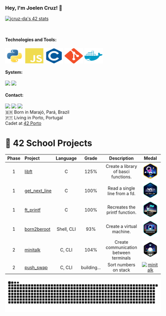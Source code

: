 ### Hey, I'm Joelen Cruz! 👋   
[![jcruz-da's 42 stats](https://badge42.vercel.app/api/v2/claoc1o9800640fku50sixau4/stats?cursusId=21&coalitionId=undefined)](https://github.com/JaeSeoKim/badge42)
<div  align="left"> 
  <div style="display: inline_block"><br>
     <h4>Technologies and Tools:</h4>
     <img align="center" alt="Python" height="50" width="60" src="https://raw.githubusercontent.com/devicons/devicon/master/icons/python/python-original.svg">
     <img align="center" alt="Rafa-Js" height="50" width="60" src="https://raw.githubusercontent.com/devicons/devicon/master/icons/javascript/javascript-plain.svg">
     <img align="center" alt="c" height="50" width="60" src="https://raw.githubusercontent.com/devicons/devicon/master/icons/c/c-plain.svg">
     <img align="center" alt="c" height="50" width="60" src="https://raw.githubusercontent.com/devicons/devicon/master/icons/git/git-plain.svg">
     <img align="center" alt="c" height="50" width="60" src="https://raw.githubusercontent.com/devicons/devicon/master/icons/docker/docker-plain.svg">
  
    

</div>

                
<div>
     <h4>System:</h4>
     <img src="https://img.shields.io/badge/Windows-0078D6?style=for-the-badge&logo=windows&logoColor=white">
     <img src="https://img.shields.io/badge/Linux-0078D6?style=for-the-badge&logo=linux&logoColor=white">    
</div>
            
<div>
  <h4>Contact:</h4>
  <a style="border-radius:10%" href="https://www.instagram.com/joelen_cruz/" target="_blank"><img src="https://img.shields.io/badge/-Instagram-%23E4405F?style=for-the-badge&logo=instagram&logoColor=white" target="_blank"></a>
  <a href="https://www.linkedin.com/in/joelen-cruz-da-silva-5b2a43113//" target="_blank"><img src="https://img.shields.io/badge/-LinkedIn-%230077B5?style=for-the-badge&logo=linkedin&logoColor=white" target="_blank"></a> 
  <a style="widht: 20px" href="mailto:joelencruz@gmail.com" ><img src="https://img.shields.io/badge/Google_gmail-0078D4?style=for-the-badge&logo=google-gmail&logoColor=white"></a>
</div>
     
            
<div>
🇧🇷 Born in Marajó, Pará, Brazil <br>
🇵🇹 Living in Porto, Portugal <br>
Cadet at <a href='https://www.42porto.com/'>42 Porto</a>
</div>
  
<summary><h1>🚀 42 School Projects</h1></summary>

| Phase | Project | Language | Grade | Description | Medal |
| :---: | :--- | :---: | :---: | :---: | :---: |
| 1 | [libft](https://github.com/JoelenCruz/libft_42) | C | 125% | Create a library of basci functions. | [![Libft](https://github.com/humbertoarndt/humbertoarndt/blob/main/42_badges/libftm.png)](https://github.com/humbertoarndt/libft) |
| 1 | [get_next_line](https://github.com/JoelenCruz/get_next_line_42) | C | 100% | Read a single line from a fd. | [![GNL](https://github.com/humbertoarndt/humbertoarndt/blob/main/42_badges/get_next_linee.png)](https://github.com/humbertoarndt/get_next_line) |
| 1 | [ft_printf](https://github.com/JoelenCruz/printf_42) | C | 100% | Recreates the printf function. | [![ft_printf](https://github.com/humbertoarndt/humbertoarndt/blob/main/42_badges/ft_printfe.png)](https://github.com/humbertoarndt/ft_printf) |
| 1 | [born2beroot]() | Shell, CLI | 93% | Create a virtual machine. | [![Born2beRoot](https://github.com/humbertoarndt/humbertoarndt/blob/main/42_badges/born2beroote.png)](https://github.com/humbertoarndt/Born2beRoot) |
| 2 | [minitalk](https://github.com/JoelenCruz/minitalk_42) | C, CLI | 104% | Create communication between terminals | [![minitalk](https://github.com/humbertoarndt/humbertoarndt/blob/main/42_badges/minitalkn.png)]([https://github.com/humbertoarndt/Born2beRoot]) |
| 2 | [push_swap](https://github.com/JoelenCruz/minitalk_4) | C, CLI | building... | Sort numbers on stack | [![minitalk](https://github.com/humbertoarndt/humbertoarndt/blob/main/42_badges/push_swap.png)]([https://github.com/humbertoarndt/Born2beRoot]) |
  
![Snake animation](https://github.com/rafalacerda1530/rafalacerda1530/blob/output/github-contribution-grid-snake.svg)
 
 

